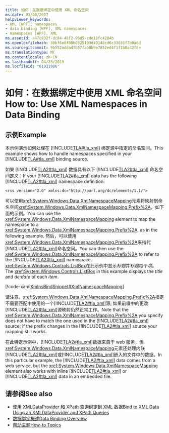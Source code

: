 ```yaml
---
title: 如何：在数据绑定中使用 XML 命名空间
ms.date: 03/30/2017
helpviewer_keywords:
- XML [WPF], namespaces
- data binding [WPF], XML namespaces
- namespaces [WPF], XML
ms.assetid: a47c832f-dc84-48f2-96d5-cde18fc4284b
ms.openlocfilehash: 38bf6e8f88b0325193d49148cd6c33031f7b0a6d
ms.sourcegitcommit: 9b552addadfb57fab0b9e7852ed4f1f1b8a42f8e
ms.translationtype: MT
ms.contentlocale: zh-CN
ms.lasthandoff: 04/23/2019
ms.locfileid: "61931906"
---
```

# <a name="how-to-use-xml-namespaces-in-data-binding"></a><span data-ttu-id="eb208-102">如何：在数据绑定中使用 XML 命名空间</span><span class="sxs-lookup"><span data-stu-id="eb208-102">How to: Use XML Namespaces in Data Binding</span></span>
## <a name="example"></a><span data-ttu-id="eb208-103">示例</span><span class="sxs-lookup"><span data-stu-id="eb208-103">Example</span></span>  
 <span data-ttu-id="eb208-104">本示例演示如何处理在 [!INCLUDE[TLA#tla_xml](../../../../includes/tlasharptla-xml-md.md)] 绑定源中指定的命名空间。</span><span class="sxs-lookup"><span data-stu-id="eb208-104">This example shows how to handle namespaces specified in your [!INCLUDE[TLA#tla_xml](../../../../includes/tlasharptla-xml-md.md)] binding source.</span></span>  
  
 <span data-ttu-id="eb208-105">如果 [!INCLUDE[TLA2#tla_xml](../../../../includes/tla2sharptla-xml-md.md)] 数据具有以下 [!INCLUDE[TLA2#tla_xml](../../../../includes/tla2sharptla-xml-md.md)] 命名空间定义：</span><span class="sxs-lookup"><span data-stu-id="eb208-105">If your [!INCLUDE[TLA2#tla_xml](../../../../includes/tla2sharptla-xml-md.md)] data has the following [!INCLUDE[TLA2#tla_xml](../../../../includes/tla2sharptla-xml-md.md)] namespace definition:</span></span>  
  
 `<rss version="2.0" xmlns:dc="http://purl.org/dc/elements/1.1/">`  
  
 <span data-ttu-id="eb208-106">可以使用<xref:System.Windows.Data.XmlNamespaceMapping>元素将映射到命名空间<xref:System.Windows.Data.XmlNamespaceMapping.Prefix%2A>，如下面的示例。</span><span class="sxs-lookup"><span data-stu-id="eb208-106">You can use the <xref:System.Windows.Data.XmlNamespaceMapping> element to map the namespace to a <xref:System.Windows.Data.XmlNamespaceMapping.Prefix%2A>, as in the following example.</span></span> <span data-ttu-id="eb208-107">然后，可以使用<xref:System.Windows.Data.XmlNamespaceMapping.Prefix%2A>来指代[!INCLUDE[TLA2#tla_xml](../../../../includes/tla2sharptla-xml-md.md)]命名空间。</span><span class="sxs-lookup"><span data-stu-id="eb208-107">You can then use the <xref:System.Windows.Data.XmlNamespaceMapping.Prefix%2A> to refer to the [!INCLUDE[TLA2#tla_xml](../../../../includes/tla2sharptla-xml-md.md)] namespace.</span></span> <span data-ttu-id="eb208-108"><xref:System.Windows.Controls.ListBox>在此示例中显示*标题*并*标题*每个*项*。</span><span class="sxs-lookup"><span data-stu-id="eb208-108">The <xref:System.Windows.Controls.ListBox> in this example displays the *title* and *dc:date* of each *item*.</span></span>  
  
 [!code-xaml[XmlnsBindSnippet#XmlNamespaceMapping](~/samples/snippets/csharp/VS_Snippets_Wpf/XmlnsBindSnippet/CS/Window1.xaml#xmlnamespacemapping)]  
  
 <span data-ttu-id="eb208-109">请注意，<xref:System.Windows.Data.XmlNamespaceMapping.Prefix%2A>指定不需要匹配中使用的一个[!INCLUDE[TLA2#tla_xml](../../../../includes/tla2sharptla-xml-md.md)]源; 如果前缀中的更改[!INCLUDE[TLA2#tla_xml](../../../../includes/tla2sharptla-xml-md.md)]源映射仍然正常工作。</span><span class="sxs-lookup"><span data-stu-id="eb208-109">Note that the <xref:System.Windows.Data.XmlNamespaceMapping.Prefix%2A> you specify does not have to match the one used in the [!INCLUDE[TLA2#tla_xml](../../../../includes/tla2sharptla-xml-md.md)] source; if the prefix changes in the [!INCLUDE[TLA2#tla_xml](../../../../includes/tla2sharptla-xml-md.md)] source your mapping still works.</span></span>  
  
 <span data-ttu-id="eb208-110">在此特定示例中，[!INCLUDE[TLA2#tla_xml](../../../../includes/tla2sharptla-xml-md.md)]数据来自于 web 服务，但<xref:System.Windows.Data.XmlNamespaceMapping>元素还处理内联[!INCLUDE[TLA2#tla_xml](../../../../includes/tla2sharptla-xml-md.md)]或[!INCLUDE[TLA2#tla_xml](../../../../includes/tla2sharptla-xml-md.md)]嵌入的文件中的数据。</span><span class="sxs-lookup"><span data-stu-id="eb208-110">In this particular example, the [!INCLUDE[TLA2#tla_xml](../../../../includes/tla2sharptla-xml-md.md)] data comes from a web service, but the <xref:System.Windows.Data.XmlNamespaceMapping> element also works with inline [!INCLUDE[TLA2#tla_xml](../../../../includes/tla2sharptla-xml-md.md)] or [!INCLUDE[TLA2#tla_xml](../../../../includes/tla2sharptla-xml-md.md)] data in an embedded file.</span></span>  
  
## <a name="see-also"></a><span data-ttu-id="eb208-111">请参阅</span><span class="sxs-lookup"><span data-stu-id="eb208-111">See also</span></span>

- [<span data-ttu-id="eb208-112">使用 XMLDataProvider 和 XPath 查询绑定到 XML 数据</span><span class="sxs-lookup"><span data-stu-id="eb208-112">Bind to XML Data Using an XMLDataProvider and XPath Queries</span></span>](how-to-bind-to-xml-data-using-an-xmldataprovider-and-xpath-queries.md)
- [<span data-ttu-id="eb208-113">数据绑定概述</span><span class="sxs-lookup"><span data-stu-id="eb208-113">Data Binding Overview</span></span>](data-binding-overview.md)
- [<span data-ttu-id="eb208-114">帮助主题</span><span class="sxs-lookup"><span data-stu-id="eb208-114">How-to Topics</span></span>](data-binding-how-to-topics.md)
